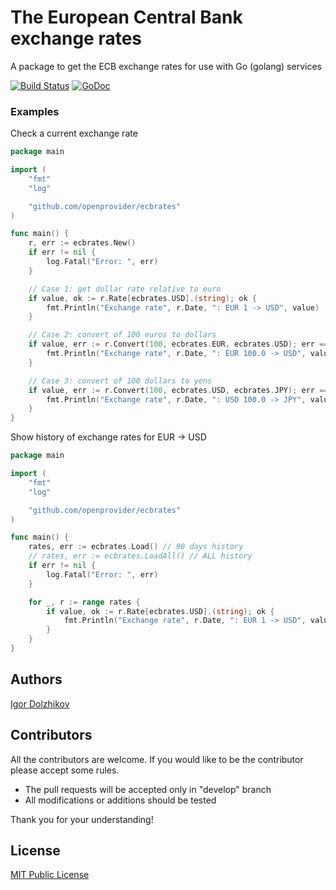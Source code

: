 The European Central Bank exchange rates
========================================

A package to get the ECB exchange rates for use with Go (golang) services

[![Build Status](https://travis-ci.org/openprovider/ecbrates.svg?branch=master)](https://travis-ci.org/openprovider/ecbrates)
[![GoDoc](https://godoc.org/github.com/openprovider/ecbrates?status.svg)](https://godoc.org/github.com/openprovider/ecbrates)

### Examples

Check a current exchange rate
```go
package main

import (
	"fmt"
	"log"

	"github.com/openprovider/ecbrates"
)

func main() {
	r, err := ecbrates.New()
	if err != nil {
		log.Fatal("Error: ", err)
	}

	// Case 1: get dollar rate relative to euro
	if value, ok := r.Rate[ecbrates.USD].(string); ok {
		fmt.Println("Exchange rate", r.Date, ": EUR 1 -> USD", value)
	}

	// Case 2: convert of 100 euros to dollars
	if value, err := r.Convert(100, ecbrates.EUR, ecbrates.USD); err == nil {
		fmt.Println("Exchange rate", r.Date, ": EUR 100.0 -> USD", value)
	}

	// Case 3: convert of 100 dollars to yens
	if value, err := r.Convert(100, ecbrates.USD, ecbrates.JPY); err == nil {
		fmt.Println("Exchange rate", r.Date, ": USD 100.0 -> JPY", value)
	}
}
```

Show history of exchange rates for EUR -> USD
```go
package main

import (
	"fmt"
	"log"

	"github.com/openprovider/ecbrates"
)

func main() {
	rates, err := ecbrates.Load() // 90 days history
	// rates, err := ecbrates.LoadAll() // ALL history
	if err != nil {
		log.Fatal("Error: ", err)
	}

	for _, r := range rates {
		if value, ok := r.Rate[ecbrates.USD].(string); ok {
			fmt.Println("Exchange rate", r.Date, ": EUR 1 -> USD", value)
		}
	}
}
```

## Authors

[Igor Dolzhikov](https://github.com/takama)

## Contributors

All the contributors are welcome. If you would like to be the contributor please accept some rules.
- The pull requests will be accepted only in "develop" branch
- All modifications or additions should be tested

Thank you for your understanding!

## License

[MIT Public License](https://github.com/openprovider/ecbrates/blob/master/LICENSE)
